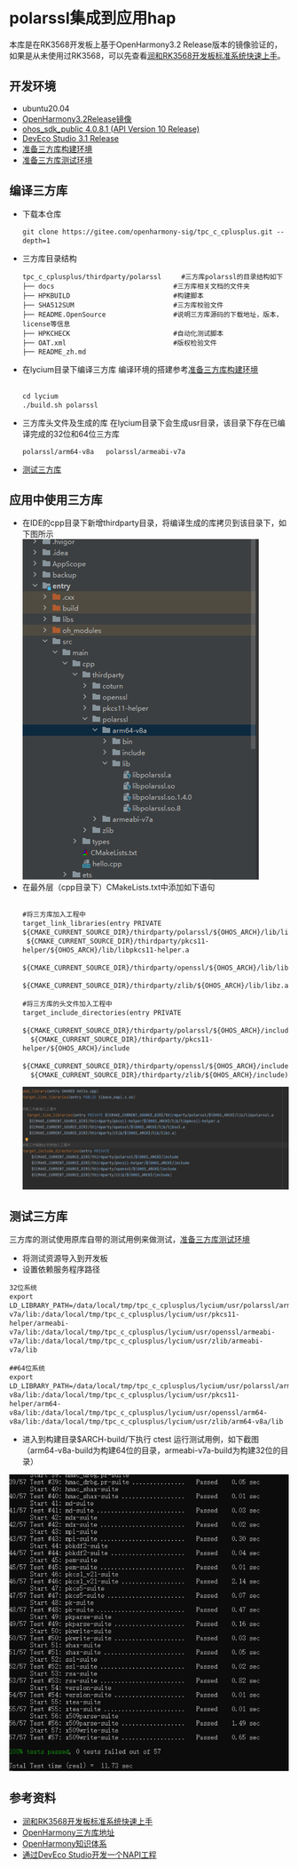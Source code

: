 # polarssl集成到应用hap
本库是在RK3568开发板上基于OpenHarmony3.2 Release版本的镜像验证的，如果是从未使用过RK3568，可以先查看[润和RK3568开发板标准系统快速上手](https://gitee.com/openharmony-sig/knowledge_demo_temp/tree/master/docs/rk3568_helloworld)。
## 开发环境
- ubuntu20.04
- [OpenHarmony3.2Release镜像](https://gitee.com/link?target=https%3A%2F%2Frepo.huaweicloud.com%2Fopenharmony%2Fos%2F3.2-Release%2Fdayu200_standard_arm32.tar.gz)
- [ohos_sdk_public 4.0.8.1 (API Version 10 Release)](https://gitee.com/link?target=http%3A%2F%2Fdownload.ci.openharmony.cn%2Fversion%2FMaster_Version%2FOpenHarmony_4.0.8.1%2F20230608_091058%2Fversion-Master_Version-OpenHarmony_4.0.8.1-20230608_091058-ohos-sdk-public.tar.gz)
- [DevEco Studio 3.1 Release](https://gitee.com/link?target=https%3A%2F%2Fcontentcenter-vali-drcn.dbankcdn.cn%2Fpvt_2%2FDeveloperAlliance_package_901_9%2F81%2Fv3%2FtgRUB84wR72nTfE8Ir_xMw%2Fdevecostudio-windows-3.1.0.501.zip%3FHW-CC-KV%3DV1%26HW-CC-Date%3D20230621T074329Z%26HW-CC-Expire%3D315360000%26HW-CC-Sign%3D22F6787DF6093ECB4D4E08F9379B114280E1F65DA710599E48EA38CB24F3DBF2)
- [准备三方库构建环境](../../../lycium/README.md#1编译环境准备)
- [准备三方库测试环境](../../../lycium/README.md#3ci环境准备)

## 编译三方库
- 下载本仓库
  ```
  git clone https://gitee.com/openharmony-sig/tpc_c_cplusplus.git --depth=1
  ```
- 三方库目录结构
  ```
  tpc_c_cplusplus/thirdparty/polarssl     #三方库polarssl的目录结构如下
  ├── docs                              #三方库相关文档的文件夹
  ├── HPKBUILD                          #构建脚本
  ├── SHA512SUM                         #三方库校验文件
  ├── README.OpenSource                 #说明三方库源码的下载地址，版本，license等信息
  ├── HPKCHECK                          #自动化测试脚本
  ├── OAT.xml                           #版权检验文件  
  ├── README_zh.md      
  ```


- 在lycium目录下编译三方库
  编译环境的搭建参考[准备三方库构建环境](../../../lycium/README.md#1编译环境准备)
  
  ```
  
  cd lycium
  ./build.sh polarssl
  ```
- 三方库头文件及生成的库
  在lycium目录下会生成usr目录，该目录下存在已编译完成的32位和64位三方库
  
  ```
  polarssl/arm64-v8a   polarssl/armeabi-v7a          
  ```
  
- [测试三方库](#测试三方库)

## 应用中使用三方库
- 在IDE的cpp目录下新增thirdparty目录，将编译生成的库拷贝到该目录下，如下图所示
&nbsp;![polarssl_install](pic/polarssl_install.png)
- 在最外层（cpp目录下）CMakeLists.txt中添加如下语句
  ```
  
  #将三方库加入工程中
  target_link_libraries(entry PRIVATE ${CMAKE_CURRENT_SOURCE_DIR}/thirdparty/polarssl/${OHOS_ARCH}/lib/libpolarssl.a
   ${CMAKE_CURRENT_SOURCE_DIR}/thirdparty/pkcs11-helper/${OHOS_ARCH}/lib/libpkcs11-helper.a
   ${CMAKE_CURRENT_SOURCE_DIR}/thirdparty/openssl/${OHOS_ARCH}/lib/libssl.a
   ${CMAKE_CURRENT_SOURCE_DIR}/thirdparty/zlib/${OHOS_ARCH}/lib/libz.a)
  
  #将三方库的头文件加入工程中
  target_include_directories(entry PRIVATE
    ${CMAKE_CURRENT_SOURCE_DIR}/thirdparty/polarssl/${OHOS_ARCH}/include
    ${CMAKE_CURRENT_SOURCE_DIR}/thirdparty/pkcs11-helper/${OHOS_ARCH}/include
    ${CMAKE_CURRENT_SOURCE_DIR}/thirdparty/openssl/${OHOS_ARCH}/include
    ${CMAKE_CURRENT_SOURCE_DIR}/thirdparty/zlib/${OHOS_ARCH}/include)
  
  ```
  ![polarssl_usage](pic/polarssl_usage.png)
## 测试三方库
三方库的测试使用原库自带的测试用例来做测试，[准备三方库测试环境](../../../lycium/README.md#3ci环境准备)



- 将测试资源导入到开发板
- 设置依赖服务程序路径
```
32位系统
export LD_LIBRARY_PATH=/data/local/tmp/tpc_c_cplusplus/lycium/usr/polarssl/armeabi-v7a/lib:/data/local/tmp/tpc_c_cplusplus/lycium/usr/pkcs11-helper/armeabi-v7a/lib:/data/local/tmp/tpc_c_cplusplus/lycium/usr/openssl/armeabi-v7a/lib:/data/local/tmp/tpc_c_cplusplus/lycium/usr/zlib/armeabi-v7a/lib

##64位系统
export LD_LIBRARY_PATH=/data/local/tmp/tpc_c_cplusplus/lycium/usr/polarssl/arm64-v8a/lib:/data/local/tmp/tpc_c_cplusplus/lycium/usr/pkcs11-helper/arm64-v8a/lib:/data/local/tmp/tpc_c_cplusplus/lycium/usr/openssl/arm64-v8a/lib:/data/local/tmp/tpc_c_cplusplus/lycium/usr/zlib/arm64-v8a/lib
```  
- 进入到构建目录$ARCH-build/下执行 ctest 运行测试用例，如下截图（arm64-v8a-build为构建64位的目录，armeabi-v7a-build为构建32位的目录）



![polarssl](pic/polarssl_test.png)

## 参考资料
- [润和RK3568开发板标准系统快速上手](https://gitee.com/openharmony-sig/knowledge_demo_temp/tree/master/docs/rk3568_helloworld)
- [OpenHarmony三方库地址](https://gitee.com/openharmony-tpc)
- [OpenHarmony知识体系](https://gitee.com/openharmony-sig/knowledge)
- [通过DevEco Studio开发一个NAPI工程](https://gitee.com/openharmony-sig/knowledge_demo_temp/blob/master/docs/napi_study/docs/hello_napi.md)
